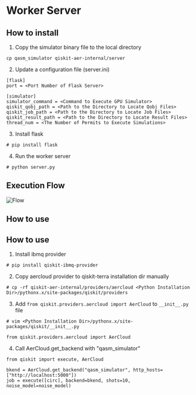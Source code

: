 # Worker Server

## How to install
1. Copy the simulator binary file to the local directory
``` 
cp qasm_simulator qiskit-aer-internal/server
```

2. Update a configuration file (server.ini)
```
[flask]
port = <Port Number of Flask Server>

[simulator]
simulator_command = <Command to Execute GPU Simulator>
qiskit_qobj_path = <Path to the Directory to Locate Qobj Files>
qiskit_job_path = <Path to the Directory to Locate Job Files>
qiskit_result_path = <Path to the Directory to Locate Result Files>
thread_num = <The Number of Permits to Execute Simulations>
```
3. Install flask  
```
# pip install flask
```
4. Run the worker server
```
# python server.py
```
## Execution Flow

![Flow](https://github.com/hitomitak/qiskit-aer/blob/distribute/server/Flow.png)

## How to use
## How to use
1. Install ibmq provider
```
# pip install qiskit-ibmq-provider
```

2. Copy aercloud provider to qiskit-terra installation dir manually 
```
# cp -rf qiskit-aer-internal/providers/aercloud <Python Installation Dir>/pythonx.x/site-packages/qiskit/providers
```

3. Add `from qiskit.providers.aercloud import AerCloud` to `__init__.py` file
```
# vim <Python Installation Dir>/pythonx.x/site-packages/qiskit/__init__.py

from qiskit.providers.aercloud import AerCloud 
```

4. Call AerCloud.get_backend with "qasm_simulator"

```
from qiskit import execute, AerCloud

bkend = AerCloud.get_backend("qasm_simulator", http_hosts=["http://localhost:5000"])
job = execute([circ], backend=bkend, shots=10, noise_model=noise_model)
```
